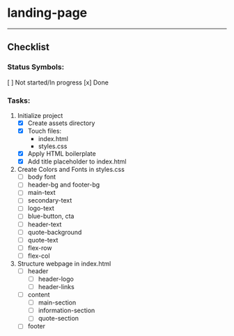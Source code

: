 # landing-page
___

## Checklist

### Status Symbols:
[ ] Not started/In progress
[x] Done

### Tasks:
1. Initialize project
    - [x] Create assets directory
    - [x] Touch files:
        - index.html
        - styles.css
    - [x] Apply HTML boilerplate
    - [x] Add title placeholder to index.html

2. Create Colors and Fonts in styles.css
    - [ ] body font
    - [ ] header-bg and footer-bg
    - [ ] main-text
    - [ ] secondary-text
    - [ ] logo-text
    - [ ] blue-button, cta
    - [ ] header-text
    - [ ] quote-background
    - [ ] quote-text
    - [ ] flex-row
    - [ ] flex-col

3. Structure webpage in index.html
    - [ ] header
        - [ ] header-logo
        - [ ] header-links
    - [ ] content
        - [ ] main-section
        - [ ] information-section
        - [ ] quote-section
    - [ ] footer 